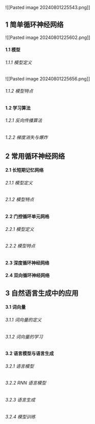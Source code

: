 ![[Pasted image 20240801225543.png]]

## 1 简单循环神经网络
![[Pasted image 20240801225602.png]]
#### 1.1 模型
###### 1.1.1 模型定义
![[Pasted image 20240801225656.png]]


###### 1.1.2 模型特点

#### 1.2 学习算法

###### 1.2.1 反向传播算法

###### 1.2.2 梯度消失与爆炸

## 2 常用循环神经网络

#### 2.1 长短期记忆网络

###### 2.1.1 模型定义

###### 2.1.2 模型特点

#### 2.2 门控循环单元网格
###### 2.2.1 模型定义

###### 2.2.2 模型特点
#### 2.3 深度循环神经网络

#### 2.4 双向循环神经网络

## 3 自然语言生成中的应用
#### 3.1 词向量

###### 3.1.1 词向量的定义

###### 3.1.2 词向量的学习

#### 3.2 语言模型与语言生成

###### 3.2.1 语言模型

###### 3.2.2 RNN 语言模型

###### 3.2.3 语言生成

###### 3.2.4 模型训练

